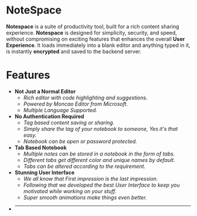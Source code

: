 # NoteSpace

**Notespace** is a suite of productivity tool, built for a rich content sharing experience. **Notespace** is designed for simplicity, security, and speed, without compromising on exciting features that enhances the overall **User Experience**. It loads immediately into a blank editor and anything typed in it, is instantly **encrypted** and saved to the backend server.

# Features
+ **Not Just a Normal Editor**
  - *Rich editor with code highlighting and suggestions.*
  - *Powered by Moncao Editor from Microsoft.*
  - *Multiple Language Supported.*
+ **No Authentication Required**
  - *Tag based content saving or sharing.*
  - *Simply share the tag of your notebook to someone, Yes it's that easy.*
  - *Notebook can be open or password protected.*
+ **Tab Based Notebook**
  - *Multiple notes can be stored in a notebook in the form of tabs.*
  - *Different tabs get different color and unique names by default.*
  - *Tabs can be altered according to the requirement.*
+ **Stunning User Interface**
  - *We all know that First impression is the last impression.*
  - *Following that we developed the best User Interface to keep you motivated while working on your stuff.* 
  - *Super smooth animations make things even better.*
+ ****
